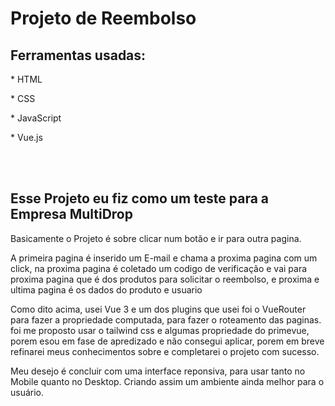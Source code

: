<h1> Projeto de Reembolso </h1>
<h2>Ferramentas usadas: </h2>
<p> * HTML </p> 
<p> * CSS </p> 
<p> * JavaScript </p> 
<p> * Vue.js</p>  
<br>
<br>
<h2> Esse Projeto eu fiz como um teste para a Empresa MultiDrop</h2>
<p>Basicamente o Projeto é sobre clicar num botão e ir para outra pagina. </p>
<p>A primeira pagina é inserido um E-mail e chama a proxima pagina com um click, na proxima pagina é coletado um codigo de verificação e vai para proxima pagina que é dos produtos para solicitar o reembolso, e proxima e ultima pagina é os dados do produto e usuario</p>

<p> Como dito acima, usei Vue 3 e um dos plugins que usei foi o VueRouter para fazer a propriedade computada, para fazer o roteamento das paginas.
foi me proposto usar o tailwind css e algumas propriedade do primevue, porem esou em fase de apredizado e não consegui aplicar, porem em breve refinarei meus conhecimentos sobre e completarei o projeto com sucesso.

Meu desejo é concluir com uma interface reponsiva, para usar tanto no Mobile quanto no Desktop. Criando assim um ambiente ainda melhor para o usuário.</p>


